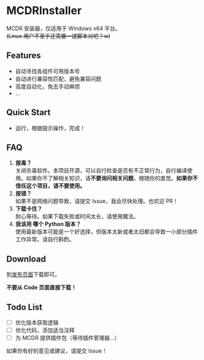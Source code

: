 # MCDRInstaller
MCDR 安装器，仅适用于 Windows x64 平台。  
~~(Linux 用户不至于还需要一键脚本对吧？w)~~

## Features
- 自动寻找各组件可用版本号
- 自动进行兼容性匹配，避免兼容问题
- 高度自动化，免去手动麻烦
- …

## Quick Start
- 运行，根据提示操作，完成！

## FAQ
1. **报毒？**  
   关闭杀毒软件。本项目开源，可以自行检查是否有不正常行为，自行编译使用。如果你不了解相关知识，请**不要询问相关问题**，根随你的直觉。**如果你不信任这个项目，请不要使用。**
2. **报错？**  
   如果不是网络问题导致，请提交 Issue，我会尽快处理。也欢迎 PR！
3. **下载卡住？**  
   耐心等待。如果下载失败或时间太长，请使用魔法。
4. **我该用 哪个 Python 版本？**  
   使用最新版本可能是一个好选择，但版本太新或者太旧都会导致一小部分插件工作异常。请自行斟酌。
   

## Download
到[发布页面](https://github.com/MCDReforged/MCDRInstaller/releases)下载即可。

**不要从 Code 页面直接下载！**

## Todo List
- [ ] 优化版本获取逻辑
- [ ] 优化代码，添加适当注释
- [ ] 为 MCDR 提供插件包（等待插件管理器…）

如果你有好的意见或建议，请提交 Issue！
